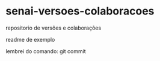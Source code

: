 # senai-versoes-colaboracoes
repositorio de versões e colaborações

readme de exemplo

lembrei do comando: git commit